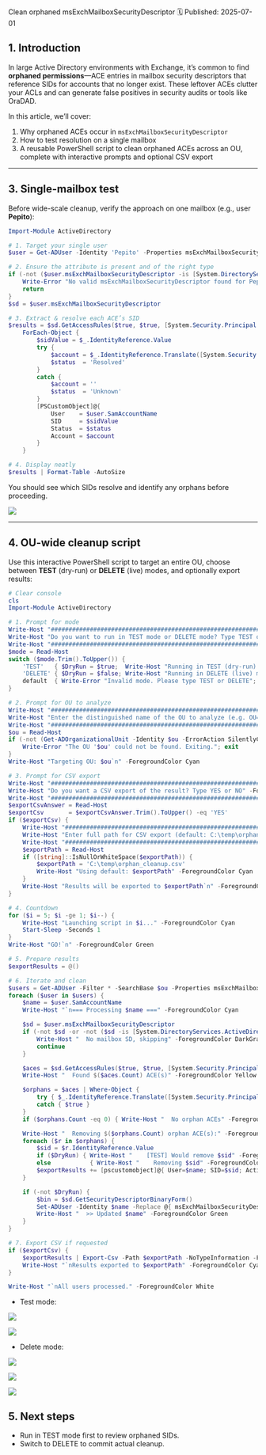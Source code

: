 Clean orphaned msExchMailboxSecurityDescriptor
🗓️ Published: 2025-07-01

## 1. Introduction
In large Active Directory environments with Exchange, it’s common to find **orphaned permissions**—ACE entries in mailbox security descriptors that reference SIDs for accounts that no longer exist. These leftover ACEs clutter your ACLs and can generate false positives in security audits or tools like OraDAD.

In this article, we’ll cover:
1. Why orphaned ACEs occur in `msExchMailboxSecurityDescriptor`
2. How to test resolution on a single mailbox
3. A reusable PowerShell script to clean orphaned ACEs across an OU, complete with interactive prompts and optional CSV export

---

## 3. Single-mailbox test
Before wide-scale cleanup, verify the approach on one mailbox (e.g., user **Pepito**):

```powershell
Import-Module ActiveDirectory

# 1. Target your single user
$user = Get-ADUser -Identity 'Pepito' -Properties msExchMailboxSecurityDescriptor

# 2. Ensure the attribute is present and of the right type
if (-not ($user.msExchMailboxSecurityDescriptor -is [System.DirectoryServices.ActiveDirectorySecurity])) {
    Write-Error "No valid msExchMailboxSecurityDescriptor found for Pepito."
    return
}
$sd = $user.msExchMailboxSecurityDescriptor

# 3. Extract & resolve each ACE’s SID
$results = $sd.GetAccessRules($true, $true, [System.Security.Principal.SecurityIdentifier]) |
    ForEach-Object {
        $sidValue = $_.IdentityReference.Value
        try {
            $account = $_.IdentityReference.Translate([System.Security.Principal.NTAccount]).Value
            $status  = 'Resolved'
        }
        catch {
            $account = ''
            $status  = 'Unknown'
        }
        [PSCustomObject]@{
            User    = $user.SamAccountName
            SID     = $sidValue
            Status  = $status
            Account = $account
        }
    }

# 4. Display neatly
$results | Format-Table -AutoSize
```

You should see which SIDs resolve and identify any orphans before proceeding.

![](assets/Clean%20orphaned%20msExchMailboxSecurityDescriptor/2025-07-01-12-13-42.png)

---

## 4. OU-wide cleanup script
Use this interactive PowerShell script to target an entire OU, choose between **TEST** (dry-run) or **DELETE** (live) modes, and optionally export results:

```powershell
# Clear console
cls
Import-Module ActiveDirectory

# 1. Prompt for mode
Write-Host "########################################################################################" -ForegroundColor Green
Write-Host "Do you want to run in TEST mode or DELETE mode? Type TEST or DELETE" -ForegroundColor Green
Write-Host "########################################################################################" -ForegroundColor Green
$mode = Read-Host
switch ($mode.Trim().ToUpper()) {
    'TEST'   { $DryRun = $true;  Write-Host "Running in TEST (dry-run) mode.`n" -ForegroundColor Yellow }
    'DELETE' { $DryRun = $false; Write-Host "Running in DELETE (live) mode.`n"   -ForegroundColor Red    }
    default  { Write-Error "Invalid mode. Please type TEST or DELETE"; exit }
}

# 2. Prompt for OU to analyze
Write-Host "########################################################################################" -ForegroundColor Green
Write-Host "Enter the distinguished name of the OU to analyze (e.g. OU=Users,OU=PRD,DC=ext,DC=local)" -ForegroundColor Green
Write-Host "########################################################################################" -ForegroundColor Green
$ou = Read-Host
if (-not (Get-ADOrganizationalUnit -Identity $ou -ErrorAction SilentlyContinue)) {
    Write-Error "The OU '$ou' could not be found. Exiting."; exit
}
Write-Host "Targeting OU: $ou`n" -ForegroundColor Cyan

# 3. Prompt for CSV export
Write-Host "########################################################################################" -ForegroundColor Green
Write-Host "Do you want a CSV export of the result? Type YES or NO" -ForegroundColor Green
Write-Host "########################################################################################" -ForegroundColor Green
$exportCsvAnswer = Read-Host
$exportCsv       = $exportCsvAnswer.Trim().ToUpper() -eq 'YES'
if ($exportCsv) {
    Write-Host "########################################################################################" -ForegroundColor Green
    Write-Host "Enter full path for CSV export (default: C:\temp\orphan_cleanup.csv)" -ForegroundColor Green
    Write-Host "########################################################################################" -ForegroundColor Green
    $exportPath = Read-Host
    if ([string]::IsNullOrWhiteSpace($exportPath)) {
        $exportPath = 'C:\temp\orphan_cleanup.csv'
        Write-Host "Using default: $exportPath" -ForegroundColor Cyan
    }
    Write-Host "Results will be exported to $exportPath`n" -ForegroundColor Cyan
}

# 4. Countdown
for ($i = 5; $i -ge 1; $i--) {
    Write-Host "Launching script in $i..." -ForegroundColor Cyan
    Start-Sleep -Seconds 1
}
Write-Host "GO!`n" -ForegroundColor Green

# 5. Prepare results
$exportResults = @()

# 6. Iterate and clean
$users = Get-ADUser -Filter * -SearchBase $ou -Properties msExchMailboxSecurityDescriptor
foreach ($user in $users) {
    $name = $user.SamAccountName
    Write-Host "`n=== Processing $name ===" -ForegroundColor Cyan

    $sd = $user.msExchMailboxSecurityDescriptor
    if (-not $sd -or -not ($sd -is [System.DirectoryServices.ActiveDirectorySecurity])) {
        Write-Host "  No mailbox SD, skipping" -ForegroundColor DarkGray
        continue
    }

    $aces = $sd.GetAccessRules($true, $true, [System.Security.Principal.SecurityIdentifier])
    Write-Host "  Found $($aces.Count) ACE(s)" -ForegroundColor Yellow

    $orphans = $aces | Where-Object {
        try { $_.IdentityReference.Translate([System.Security.Principal.NTAccount]) | Out-Null; $false }
        catch { $true }
    }
    if ($orphans.Count -eq 0) { Write-Host "  No orphan ACEs" -ForegroundColor Green; continue }

    Write-Host "  Removing $($orphans.Count) orphan ACE(s):" -ForegroundColor Magenta
    foreach ($r in $orphans) {
        $sid = $r.IdentityReference.Value
        if ($DryRun) { Write-Host "    [TEST] Would remove $sid" -ForegroundColor Magenta; $action='WouldRemove' }
        else           { Write-Host "    Removing $sid" -ForegroundColor Magenta; $sd.RemoveAccessRule($r); $action='Removed' }
        $exportResults += [pscustomobject]@{ User=$name; SID=$sid; Action=$action; Time=(Get-Date -Format s) }
    }

    if (-not $DryRun) {
        $bin = $sd.GetSecurityDescriptorBinaryForm()
        Set-ADUser -Identity $name -Replace @{ msExchMailboxSecurityDescriptor = $bin }
        Write-Host "  >> Updated $name" -ForegroundColor Green
    }
}

# 7. Export CSV if requested
if ($exportCsv) {
    $exportResults | Export-Csv -Path $exportPath -NoTypeInformation -Force
    Write-Host "`nResults exported to $exportPath" -ForegroundColor Cyan
}

Write-Host "`nAll users processed." -ForegroundColor White
```

- Test mode:

![](assets/Clean%20orphaned%20msExchMailboxSecurityDescriptor/2025-07-01-12-17-10.png)

![](assets/Clean%20orphaned%20msExchMailboxSecurityDescriptor/2025-07-01-12-17-34.png)

- Delete mode:

![](assets/Clean%20orphaned%20msExchMailboxSecurityDescriptor/2025-07-01-12-18-43.png)

![](assets/Clean%20orphaned%20msExchMailboxSecurityDescriptor/2025-07-01-12-18-56.png)

![](assets/Clean%20orphaned%20msExchMailboxSecurityDescriptor/2025-07-01-12-19-10.png)

## 5. Next steps

* Run in TEST mode first to review orphaned SIDs.
* Switch to DELETE to commit actual cleanup.


